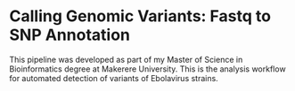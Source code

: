 # Calling Genomic Variants: Fastq to SNP Annotation
This pipeline was developed as part of my Master of Science in Bioinformatics degree at Makerere University. This is the analysis workflow for automated detection of variants of Ebolavirus strains. 
